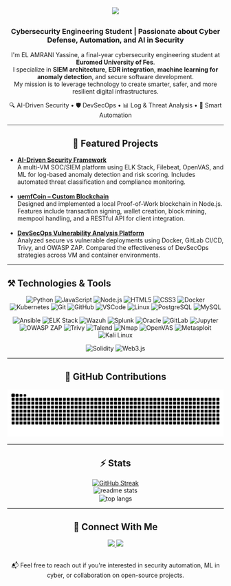 <h1 align="center">
  <img src="https://readme-typing-svg.herokuapp.com/?font=Righteous&size=35&center=true&vCenter=true&width=500&height=70&duration=4000&lines=Hi+There!+;+I'm+EL+AMRANI+Yassine!;Welcome+to+My+GitHub+Profile" />
</h1>

<h3 align="center">Cybersecurity Engineering Student | Passionate about Cyber Defense, Automation, and AI in Security</h3>

<p align="center">
I'm EL AMRANI Yassine, a final-year cybersecurity engineering student at <strong>Euromed University of Fes</strong>.<br/>
I specialize in <strong>SIEM architecture</strong>, <strong>EDR integration</strong>, <strong>machine learning for anomaly detection</strong>, and secure software development.<br/>
My mission is to leverage technology to create smarter, safer, and more resilient digital infrastructures.
</p>

<p align="center">
  🔍 AI-Driven Security • 🛡️ DevSecOps • 📊 Log & Threat Analysis • 🚀 Smart Automation
</p>

<hr/>

<h2 align="center">🚀 Featured Projects</h2>

<ul>
  <li><a href="https://github.com/elamraniyassine02/AI-DRIVEN-SECURITY"><strong>AI-Driven Security Framework</strong></a><br/>
    A multi-VM SOC/SIEM platform using ELK Stack, Filebeat, OpenVAS, and ML for log-based anomaly detection and risk scoring. Includes automated threat classification and compliance monitoring.
  </li><br/>

  <li><a href="https://github.com/elamraniyassine02/tp-exam-blockchain"><strong>uemfCoin – Custom Blockchain</strong></a><br/>
    Designed and implemented a local Proof-of-Work blockchain in Node.js. Features include transaction signing, wallet creation, block mining, mempool handling, and a RESTful API for client integration.
  </li><br/>

  <li><a href="https://github.com/elamraniyassine02/studio"><strong>DevSecOps Vulnerability Analysis Platform</strong></a><br/>
    Analyzed secure vs vulnerable deployments using Docker, GitLab CI/CD, Trivy, and OWASP ZAP. Compared the effectiveness of DevSecOps strategies across VM and container environments.
  </li>
</ul>

<hr/>

## ⚒️ Technologies & Tools

<p align="center">
  <!-- Core Dev Tools -->
  <img src="https://cdn.jsdelivr.net/gh/devicons/devicon/icons/python/python-original.svg" height="40" alt="Python"/>
  <img src="https://cdn.jsdelivr.net/gh/devicons/devicon/icons/javascript/javascript-original.svg" height="40" alt="JavaScript"/>
  <img src="https://cdn.jsdelivr.net/gh/devicons/devicon/icons/nodejs/nodejs-original.svg" height="40" alt="Node.js"/>
  <img src="https://cdn.jsdelivr.net/gh/devicons/devicon/icons/html5/html5-original.svg" height="40" alt="HTML5"/>
  <img src="https://cdn.jsdelivr.net/gh/devicons/devicon/icons/css3/css3-original.svg" height="40" alt="CSS3"/>
  <img src="https://cdn.jsdelivr.net/gh/devicons/devicon/icons/docker/docker-original.svg" height="40" alt="Docker"/>
  <img src="https://cdn.jsdelivr.net/gh/devicons/devicon/icons/kubernetes/kubernetes-plain.svg" height="40" alt="Kubernetes"/>
  <img src="https://cdn.jsdelivr.net/gh/devicons/devicon/icons/git/git-original.svg" height="40" alt="Git"/>
  <img src="https://cdn.jsdelivr.net/gh/devicons/devicon/icons/github/github-original.svg" height="40" alt="GitHub"/>
  <img src="https://cdn.jsdelivr.net/gh/devicons/devicon/icons/vscode/vscode-original.svg" height="40" alt="VSCode"/>
  <img src="https://cdn.jsdelivr.net/gh/devicons/devicon/icons/linux/linux-original.svg" height="40" alt="Linux"/>
  <img src="https://cdn.jsdelivr.net/gh/devicons/devicon/icons/postgresql/postgresql-original.svg" height="40" alt="PostgreSQL"/>
  <img src="https://cdn.jsdelivr.net/gh/devicons/devicon/icons/mysql/mysql-original.svg" height="40" alt="MySQL"/>
</p>

<p align="center">
  <!-- Security / SIEM / DevSecOps -->
  <img src="https://upload.wikimedia.org/wikipedia/commons/2/24/Ansible_logo.svg" height="40" alt="Ansible"/>
  <img src="https://raw.githubusercontent.com/elastic/elastic-co-ece/master/resources/favicon.ico" height="40" alt="ELK Stack"/>
  <img src="https://raw.githubusercontent.com/wazuh/wazuh-design/main/logos/wazuh-icon-color.png" height="40" alt="Wazuh"/>
  <img src="https://upload.wikimedia.org/wikipedia/en/8/88/Splunk_logo.svg" height="40" alt="Splunk"/>
  <img src="https://cdn.jsdelivr.net/gh/devicons/devicon/icons/oracle/oracle-original.svg" height="40" alt="Oracle"/>
  <img src="https://about.gitlab.com/images/press/logo/png/gitlab-icon-rgb.png" height="40" alt="GitLab"/>
  <img src="https://upload.wikimedia.org/wikipedia/commons/3/38/Jupyter_logo.svg" height="40" alt="Jupyter"/>
  <img src="https://raw.githubusercontent.com/zaproxy/zaproxy/main/zap/src/main/resources/resource/zap128x128.png" height="40" alt="OWASP ZAP"/>
  <img src="https://raw.githubusercontent.com/aquasecurity/trivy/main/docs/img/logo.svg" height="40" alt="Trivy"/>
  <img src="https://cdn.worldvectorlogo.com/logos/talend.svg" height="40" alt="Talend"/>
  <img src="https://nmap.org/images/nmap-logo-64px.png" height="40" alt="Nmap"/>
  <img src="https://upload.wikimedia.org/wikipedia/commons/f/f5/OpenVAS_Logo.svg" height="40" alt="OpenVAS"/>
  <img src="https://raw.githubusercontent.com/rapid7/metasploit-framework/master/data/ui/web/images/logo.png" height="40" alt="Metasploit"/>
  <img src="https://upload.wikimedia.org/wikipedia/commons/6/69/Kali_Linux_2.0_wordmark.svg" height="40" alt="Kali Linux"/>
</p>

<p align="center">
  <!-- Blockchain -->
  <img src="https://cdn.jsdelivr.net/npm/simple-icons@v9/icons/solidity.svg" height="40" alt="Solidity"/>
  <img src="https://raw.githubusercontent.com/ChainSafe/web3.js/1.x/docs/assets/logo/web3js.svg" height="40" alt="Web3.js"/>
</p>




<hr/>

<h2 align="center">🐉 GitHub Contributions</h2>
<p align="center">
  <img src="https://raw.githubusercontent.com/elamraniyassine02/elamraniyassine02/output/github-contribution-grid-snake.svg" />
</p>

<hr/>

<h2 align="center">⚡ Stats</h2>
<div align=center>
  <a href="https://git.io/streak-stats">
    <img src="https://streak-stats.demolab.com?user=elamraniyassine02&theme=blueberry-duo&hide_border=true&border_radius=4&mode=weekly" alt="GitHub Streak" />
  </a>
  <br/>
  <img width=390 src="https://github-readme-stats.vercel.app/api?username=elamraniyassine02&count_private=true&show_icons=true&theme=react&rank_icon=github&border_radius=10" alt="readme stats" />
  <br/>
  <img width=325 align="center" src="https://github-readme-stats.vercel.app/api/top-langs/?username=elamraniyassine02&hide=HTML&langs_count=8&layout=compact&theme=react&border_radius=10&size_weight=0.5&count_weight=0.5&exclude_repo=github-readme-stats" alt="top langs" />
</div>

<hr/>

<h2 align="center">📢 Connect With Me</h2>
<div align="center"> 
  <a href="mailto:yassine.elamrani@eidia.ueuromed.org">
    <img src="https://img.shields.io/badge/Gmail-333333?style=for-the-badge&logo=gmail&logoColor=red" />
  </a>
  <a href="https://www.linkedin.com/in/el-amrani-yassine-a80608306/" target="_blank">
    <img src="https://img.shields.io/badge/LinkedIn-0077B5?style=for-the-badge&logo=linkedin&logoColor=white" />
  </a>
</div>

<br/>
<p align="center">📬 Feel free to reach out if you're interested in security automation, ML in cyber, or collaboration on open-source projects.</p>
